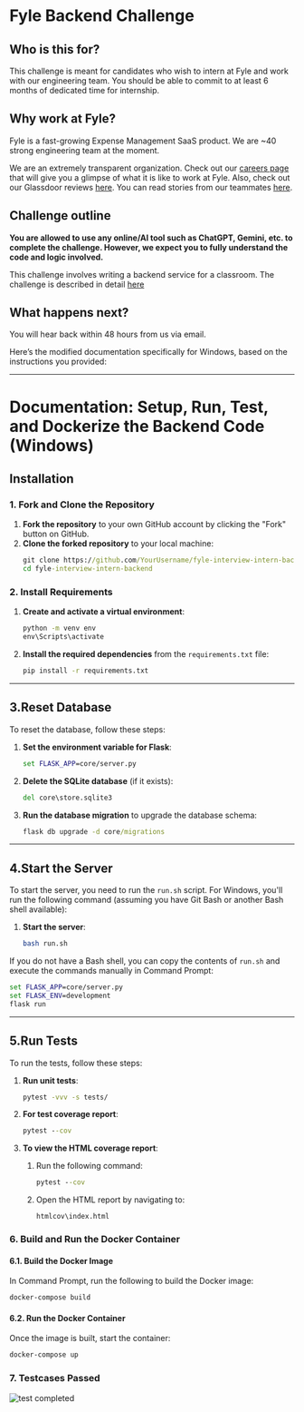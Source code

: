 # Fyle Backend Challenge

## Who is this for?

This challenge is meant for candidates who wish to intern at Fyle and work with our engineering team. You should be able to commit to at least 6 months of dedicated time for internship.

## Why work at Fyle?

Fyle is a fast-growing Expense Management SaaS product. We are ~40 strong engineering team at the moment. 

We are an extremely transparent organization. Check out our [careers page](https://careers.fylehq.com) that will give you a glimpse of what it is like to work at Fyle. Also, check out our Glassdoor reviews [here](https://www.glassdoor.co.in/Reviews/Fyle-Reviews-E1723235.htm). You can read stories from our teammates [here](https://stories.fylehq.com).


## Challenge outline

**You are allowed to use any online/AI tool such as ChatGPT, Gemini, etc. to complete the challenge. However, we expect you to fully understand the code and logic involved.**

This challenge involves writing a backend service for a classroom. The challenge is described in detail [here](./Application.md)


## What happens next?

You will hear back within 48 hours from us via email. 



Here’s the modified documentation specifically for Windows, based on the instructions you provided:

---

# Documentation: Setup, Run, Test, and Dockerize the Backend Code (Windows)

## Installation

### 1. Fork and Clone the Repository
1. **Fork the repository** to your own GitHub account by clicking the "Fork" button on GitHub.
2. **Clone the forked repository** to your local machine:
    ```cmd
    git clone https://github.com/YourUsername/fyle-interview-intern-backend.git
    cd fyle-interview-intern-backend
    ```

### 2. Install Requirements
1. **Create and activate a virtual environment**:
    ```cmd
    python -m venv env
    env\Scripts\activate
    ```

2. **Install the required dependencies** from the `requirements.txt` file:
    ```cmd
    pip install -r requirements.txt
    ```

---

## 3.Reset Database

To reset the database, follow these steps:

1. **Set the environment variable for Flask**:
    ```cmd
    set FLASK_APP=core/server.py
    ```

2. **Delete the SQLite database** (if it exists):
    ```cmd
    del core\store.sqlite3
    ```

3. **Run the database migration** to upgrade the database schema:
    ```cmd
    flask db upgrade -d core/migrations
    ```

---

## 4.Start the Server

To start the server, you need to run the `run.sh` script. For Windows, you'll run the following command (assuming you have Git Bash or another Bash shell available):

1. **Start the server**:
    ```bash
    bash run.sh
    ```

If you do not have a Bash shell, you can copy the contents of `run.sh` and execute the commands manually in Command Prompt:
```cmd
set FLASK_APP=core/server.py
set FLASK_ENV=development
flask run
```

---

## 5.Run Tests

To run the tests, follow these steps:

1. **Run unit tests**:
    ```cmd
    pytest -vvv -s tests/
    ```

2. **For test coverage report**:
    ```cmd
    pytest --cov
    ```

3. **To view the HTML coverage report**:
    1. Run the following command:
        ```cmd
        pytest --cov
        ```
    2. Open the HTML report by navigating to:
        ```
        htmlcov\index.html
        ```

### 6. Build and Run the Docker Container

#### 6.1. Build the Docker Image
In Command Prompt, run the following to build the Docker image:
```cmd
docker-compose build
```

#### 6.2. Run the Docker Container
Once the image is built, start the container:
```cmd
docker-compose up
```
### 7. Testcases Passed 
![test completed](https://github.com/user-attachments/assets/af780ec9-ab9b-49c0-b5c0-9ecfab14e5d5)

